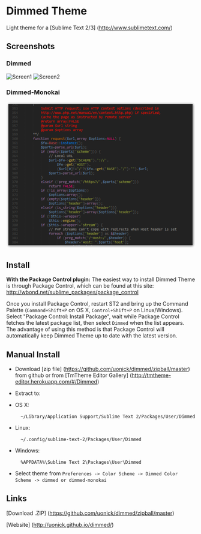 # Dimmed Theme

Light theme for a [Sublime Text 2/3] (http://www.sublimetext.com/)

## Screenshots
### Dimmed

![Screen1](http://cloud.github.com/downloads/uonick/dimmed/dimmed_gh1.png)
![Screen2](http://cloud.github.com/downloads/uonick/dimmed/dimmed_gh2.png)
### Dimmed-Monokai
![Monokai](https://github.com/uonick/dimmed/blob/gh-pages/images/monokai.png?raw=true)

## Install

**With the Package Control plugin:** The easiest way to install Dimmed Theme is through Package Control, which can be found at this site: http://wbond.net/sublime_packages/package_control

Once you install Package Control, restart ST2 and bring up the Command Palette (`Command+Shift+P` on OS X, `Control+Shift+P` on Linux/Windows). Select "Package Control: Install Package", wait while Package Control fetches the latest package list, then select `Dimmed`  when the list appears. The advantage of using this method is that Package Control will automatically keep Dimmed Theme up to date with the latest version.


## Manual Install

* Download  [zip file]  (https://github.com/uonick/dimmed/zipball/master) from github
 or from [TmTheme Editor Gallery] (http://tmtheme-editor.herokuapp.com/#/Dimmed)
* Extract to:

* OS X:

        ~/Library/Application Support/Sublime Text 2/Packages/User/Dimmed

* Linux:

        ~/.config/sublime-text-2/Packages/User/Dimmed

* Windows:

        %APPDATA%\Sublime Text 2\Packages\User\Dimmed

* Select theme from `Preferences -> Color Scheme -> Dimmed Color Scheme -> dimmed or dimmed-monokai`

## Links

[Download .ZIP] (https://github.com/uonick/dimmed/zipball/master)

[Website] (http://uonick.github.io/dimmed/)

